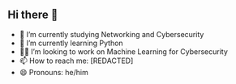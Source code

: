 ## Hi there 👋

- 🔭 I’m currently studying Networking and Cybersecurity
- 🌱 I’m currently learning Python
- 👨‍💻 I’m looking to work on Machine Learning for Cybersecurity
- 📫 How to reach me: [REDACTED]
- 😄 Pronouns: he/him
